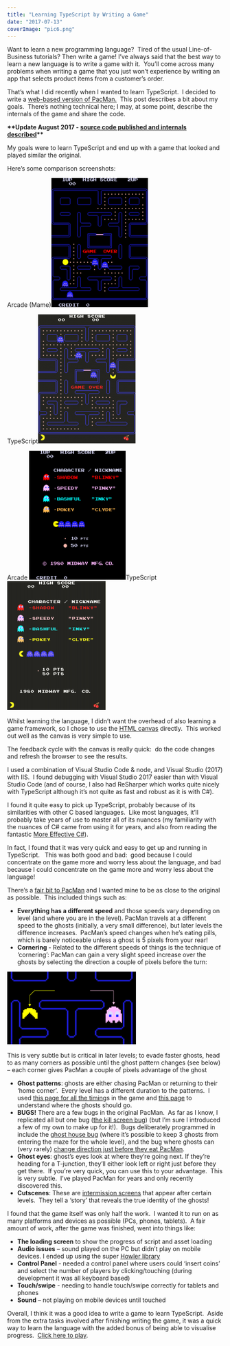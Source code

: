 ```yaml
---
title: "Learning TypeScript by Writing a Game"
date: "2017-07-13"
coverImage: "pic6.png"
---
```


Want to learn a new programming language?  Tired of the usual Line-of-Business tutorials? Then write a game! I’ve always said that the best way to learn a new language is to write a game with it.  You’ll come across many problems when writing a game that you just won’t experience by writing an app that selects product items from a customer’s order.

That’s what I did recently when I wanted to learn TypeScript.  I decided to write a [web-based version of PacMan.](http://pacman.backroomsoftware.com/)  This post describes a bit about my goals.  There’s nothing technical here; I may, at some point, describe the internals of the game and share the code.

**\*\*Update August 2017 - [source code published and internals described](http://blog.dunnhq.com/index.php/2017/08/03/pacman-dissected/)\*\***

My goals were to learn TypeScript and end up with a game that looked and played similar the original.

Here’s some comparison screenshots:

Arcade (Mame)![](images/pic4-225x300.png)

TypeScript![](images/pic3-227x300.png)

Arcade ![](images/pic2-225x300.png)TypeScript ![](images/pic1-230x300.png)

Whilst learning the language, I didn’t want the overhead of also learning a game framework, so I chose to use the [HTML canvas](https://www.w3schools.com/graphics/canvas_intro.asp) directly.  This worked out well as the canvas is very simple to use.

The feedback cycle with the canvas is really quick:  do the code changes and refresh the browser to see the results.

I used a combination of Visual Studio Code & node, and Visual Studio (2017) with IIS.  I found debugging with Visual Studio 2017 easier than with Visual Studio Code (and of course, I also had ReSharper which works quite nicely with TypeScript although it’s not quite as fast and robust as it is with C#).

I found it quite easy to pick up TypeScript, probably because of its similarities with other C based languages.  Like most languages, it’ll probably take years of use to master all of its nuances (my familiarity with the nuances of C# came from using it for years, and also from reading the fantastic [More Effective C#](https://www.amazon.co.uk/d/Books/More-Effective-Specific-Software-Development/0321485890)).

In fact, I found that it was very quick and easy to get up and running in TypeScript.   This was both good and bad:  good because I could concentrate on the game more and worry less about the language, and bad because I could concentrate on the game more and worry less about the language!

There’s a [fair bit to PacMan](http://www.gamasutra.com/view/feature/132330/the_pacman_dossier.php?page=1) and I wanted mine to be as close to the original as possible.  This included things such as:

- **Everything has a different speed** and those speeds vary depending on level (and where you are in the level). PacMan travels at a different speed to the ghosts (initially, a very small difference), but later levels the difference increases.  PacMan’s speed changes when he’s eating pills, which is barely noticeable unless a ghost is 5 pixels from your rear!
- **Cornering -** Related to the different speeds of things is the technique of ‘cornering’: PacMan can gain a very slight speed increase over the ghosts by selecting the direction a couple of pixels before the turn:

![](images/pic5-300x169.png)

This is very subtle but is critical in later levels; to evade faster ghosts, head to as many corners as possible until the ghost pattern changes (see below) – each corner gives PacMan a couple of pixels advantage of the ghost

- **Ghost patterns**: ghosts are either chasing PacMan or returning to their ‘home corner’.  Every level has a different duration to the patterns.  I used [this page for all the timing](http://www.designoriented.net/blog/2015/06/30/2015630pac-man-design-variables-of-difficulty/)s in the game and [this page](http://gameinternals.com/post/2072558330/understanding-pac-man-ghost-behavior) to understand where the ghosts should go.
- **BUGS!** There are a few bugs in the original PacMan.  As far as I know, I replicated all but one bug ([the kill screen bug](https://tcrf.net/Bugs:Pac-Man_(Arcade)#Level_256_Split_Screen)) (but I’m sure I introduced a few of my own to make up for it!).  Bugs deliberately programmed in include the [ghost house bug](https://youtu.be/GI_kHYAUZOU) (where it’s possible to keep 3 ghosts from entering the maze for the whole level), and the bug where ghosts can (very rarely) [change direction just before they eat PacMan](http://donhodges.com/pacman_pinky_explanation.htm).
- **Ghost eyes**: ghost’s eyes look at where they’re going next. If they’re heading for a T-junction, they’ll either look left or right just before they get there.  If you’re very quick, you can use this to your advantage.  This is very subtle.  I’ve played PacMan for years and only recently discovered this.
- **Cutscenes**: These are [intermission screens](https://www.youtube.com/watch?v=v8BT43ZWSTY) that appear after certain levels.  They tell a ‘story’ that reveals the true identity of the ghosts!

I found that the game itself was only half the work.  I wanted it to run on as many platforms and devices as possible (PCs, phones, tablets).  A fair amount of work, after the game was finished, went into things like:

- **The loading screen** to show the progress of script and asset loading
- **Audio issues** – sound played on the PC but didn’t play on mobile devices. I ended up using the super [Howler library](https://howlerjs.com/)
- **Control Panel** - needed a control panel where users could ‘insert coins’ and select the number of players by clicking/touching (during development it was all keyboard based)
- **Touch/swipe** - needing to handle touch/swipe correctly for tablets and phones
- **Sound** – not playing on mobile devices until touched

Overall, I think it was a good idea to write a game to learn TypeScript.  Aside from the extra tasks involved after finishing writing the game, it was a quick way to learn the language with the added bonus of being able to visualise progress.  [Click here to play](http://pacman.backroomsoftware.com/).
